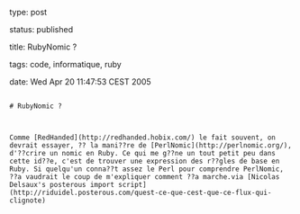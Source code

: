 type: post
status: published
title: RubyNomic ?
tags: code, informatique, ruby
date: Wed Apr 20 11:47:53 CEST 2005
~~~~~~
# RubyNomic ?

Comme [RedHanded](http://redhanded.hobix.com/) le fait souvent, on devrait essayer, ?? la mani??re de [PerlNomic](http://perlnomic.org/), d'??crire un nomic en Ruby. Ce qui me g??ne un tout petit peu dans cette id??e, c'est de trouver une expression des r??gles de base en Ruby. Si quelqu'un conna??t assez le Perl pour comprendre PerlNomic, ??a vaudrait le coup de m'expliquer comment ??a marche.via [Nicolas Delsaux's posterous import script](http://riduidel.posterous.com/quest-ce-que-cest-que-ce-flux-qui-clignote)